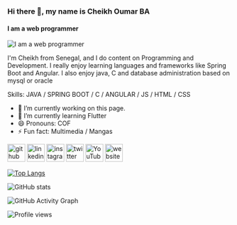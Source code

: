 ### Hi there 👋, my name is Cheikh Oumar BA
#### I am a web programmer
![I am a web programmer](https://arturssmirnovs.github.io/github-profile-readme-generator/images/banner.png)

I'm Cheikh from Senegal, and I do content on Programming and Development. I really enjoy learning languages and frameworks like Spring Boot and Angular. I also enjoy java, C and database administration based on mysql or oracle

Skills: JAVA / SPRING BOOT / C / ANGULAR / JS / HTML / CSS

- 🔭 I’m currently working on this page. 
- 🌱 I’m currently learning Flutter 
- 😄 Pronouns: COF 
- ⚡ Fun fact: Multimedia / Mangas 


[<img src='https://cdn.jsdelivr.net/npm/simple-icons@3.0.1/icons/github.svg' alt='github' height='40'>](https://github.com/cheikh785)  [<img src='https://cdn.jsdelivr.net/npm/simple-icons@3.0.1/icons/linkedin.svg' alt='linkedin' height='40'>](https://www.linkedin.com/in/@cheikh-oumar-ba-90028019a//)  [<img src='https://cdn.jsdelivr.net/npm/simple-icons@3.0.1/icons/instagram.svg' alt='instagram' height='40'>](https://www.instagram.com/CHEIKHOUMAR.BA.754/)  [<img src='https://cdn.jsdelivr.net/npm/simple-icons@3.0.1/icons/twitter.svg' alt='twitter' height='40'>](https://twitter.com/__ElCof__)  [<img src='https://cdn.jsdelivr.net/npm/simple-icons@3.0.1/icons/youtube.svg' alt='YouTube' height='40'>](https://www.youtube.com/channel/https://twitter.com/__ElCof__?s=09)  [<img src='https://cdn.jsdelivr.net/npm/simple-icons@3.0.1/icons/icloud.svg' alt='website' height='40'>](https://cheikh4dev.web.app/)  

[![Top Langs](https://github-readme-stats.vercel.app/api/top-langs/?username=cheikh785)](https://github.com/anuraghazra/github-readme-stats)

![GitHub stats](https://github-readme-stats.vercel.app/api?username=cheikh785&show_icons=true&count_private=true)  

![GitHub Activity Graph](https://activity-graph.herokuapp.com/graph?username=cheikh785)  

![Profile views](https://gpvc.arturio.dev/cheikh785)  
<!---
Cheikh785/Cheikh785 is a ✨ special ✨ repository because its `README.md` (this file) appears on your GitHub profile.
You can click the Preview link to take a look at your changes.
--->
